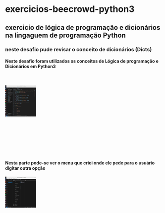# exercicios-beecrowd-python3

## exercicio de lógica de programação e dicionários na lingaguem de programação Python
### neste desafio pude revisar o conceito de dicionários (Dicts)

#### Neste desafio foram utilizados os conceitos de Lógica de programação e Dicionários em Python3


<br>
<br>

<img src="https://github.com/abdieldeathayde/exercicios-beecrowd-python3/blob/main/Python/img/Captura%20de%20tela%20de%202023-08-19%2019-29-19.png" width="100" height="100"> 

<br>
<br>
<br>
<br>
<br>
<br>
<br>
<br>

#### Nesta parte pode-se ver o menu que criei onde ele pede para o usuário digitar outra opção

<img src="https://github.com/abdieldeathayde/exercicios-beecrowd-python3/blob/main/Python/img/Captura%20de%20tela%20de%202023-08-19%2019-33-41.png" width="100" height="100">